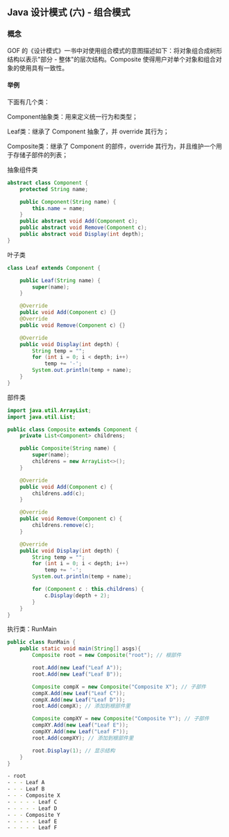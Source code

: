 ## Java 设计模式 (六) - 组合模式 
### 概念

GOF 的《设计模式》一书中对使用组合模式的意图描述如下：将对象组合成树形结构以表示"部分 - 整体"的层次结构。Composite 使得用户对单个对象和组合对象的使用具有一致性。

#### 举例

下面有几个类：

Component抽象类：用来定义统一行为和类型；

Leaf类：继承了 Component 抽象了，并 override 其行为；

Composite类：继承了 Component 的部件，override 其行为，并且维护一个用于存储子部件的列表；

抽象组件类

``` java
abstract class Component {
    protected String name;

    public Component(String name) {
        this.name = name;
    }
    public abstract void Add(Component c);
    public abstract void Remove(Component c);
    public abstract void Display(int depth);
}
```

叶子类

``` java
class Leaf extends Component {

    public Leaf(String name) {
        super(name);
    }

    @Override
    public void Add(Component c) {}
    @Override
    public void Remove(Component c) {}

    @Override
    public void Display(int depth) {
        String temp = "";
        for (int i = 0; i < depth; i++) 
            temp += '-';
        System.out.println(temp + name);
    }
}
```

部件类

``` java
import java.util.ArrayList;
import java.util.List;

public class Composite extends Component {
    private List<Component> childrens;

    public Composite(String name) {
        super(name);
        childrens = new ArrayList<>();
    }

    @Override
    public void Add(Component c) {
        childrens.add(c);
    }

    @Override
    public void Remove(Component c) {
        childrens.remove(c);
    }

    @Override
    public void Display(int depth) {
        String temp = "";
        for (int i = 0; i < depth; i++)
            temp += '-';
        System.out.println(temp + name);

        for (Component c : this.childrens) {
            c.Display(depth + 2);
        }
    }
}
```

执行类：RunMain

``` java
public class RunMain {
    public static void main(String[] asgs){
        Composite root = new Composite("root"); // 根部件

        root.Add(new Leaf("Leaf A"));
        root.Add(new Leaf("Leaf B"));

        Composite compX = new Composite("Composite X"); // 子部件
        compX.Add(new Leaf("Leaf C"));
        compX.Add(new Leaf("Leaf D"));
        root.Add(compX); // 添加到根部件里

        Composite compXY = new Composite("Composite Y"); // 子部件
        compXY.Add(new Leaf("Leaf E"));
        compXY.Add(new Leaf("Leaf F"));
        root.Add(compXY); // 添加到根部件里

        root.Display(1); // 显示结构
    }
}
```

``` bash
- root
- - - Leaf A
- - - Leaf B
- - - Composite X
- - - - - Leaf C
- - - - - Leaf D
- - - Composite Y
- - - - - Leaf E
- - - - - Leaf F
```

